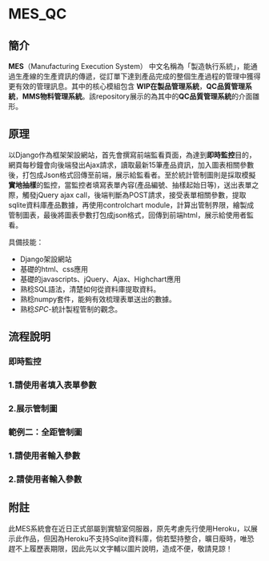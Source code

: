 # MES_QC

## 簡介

**MES**（Manufacturing Execution System） 中文名稱為「製造執行系統」，能通過生產線的生產資訊的傳遞，從訂單下達到產品完成的整個生產過程的管理中獲得更有效的管理訊息。其中的核心模組包含 **WIP在製品管理系統**，**QC品質管理系統**，**MMS物料管理系統**。該repository展示的為其中的**QC品質管理系統**的介面雛形。

## 原理

以Django作為框架架設網站，首先會撰寫前端監看頁面，為達到**即時監控**目的，網頁每秒鐘會向後端發出Ajax請求，讀取最新15筆產品資訊，加入圖表相關參數後，打包成Json格式回傳至前端，展示給監看者。至於統計管制圖則是採取模擬**實地抽樣**的監控，當監控者填寫表單內容(產品編號、抽樣起始日等)，送出表單之際，觸發jQuery ajax call，後端判斷為POST請求，接受表單相關參數，提取sqlite資料庫產品數據，再使用controlchart module，計算出管制界限，繪製成管制圖表，最後將圖表參數打包成json格式，回傳到前端html，展示給使用者監看。

具備技能：<br>

+ Django架設網站
+ 基礎的html、css應用
+ 基礎的javascripts、jQuery、Ajax、Highchart應用
+ 熟稔SQL語法，清楚如何從資料庫提取資料。
+ 熟稔numpy套件，能夠有效梳理表單送出的數據。
+ 熟稔*SPC*-統計製程管制的觀念。

## 流程說明

###  即時監控

### 1.請使用者填入表單參數

###  2.展示管制圖

### 範例二：全距管制圖

### 1.請使用者輸入參數



### 2.請使用者輸入參數



## 附註

此MES系統會在近日正式部屬到實驗室伺服器，原先考慮先行使用Heroku，以展示此作品，但因為Heroku不支持Sqlite資料庫，倘若堅持整合，曠日廢時，唯恐趕不上履歷表期限，因此先以文字輔以圖片說明，造成不便，敬請見諒！

